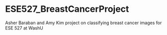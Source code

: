 # ESE527_BreastCancerProject

Asher Baraban and Amy Kim project on classifying breast cancer images for ESE 527 at WashU
